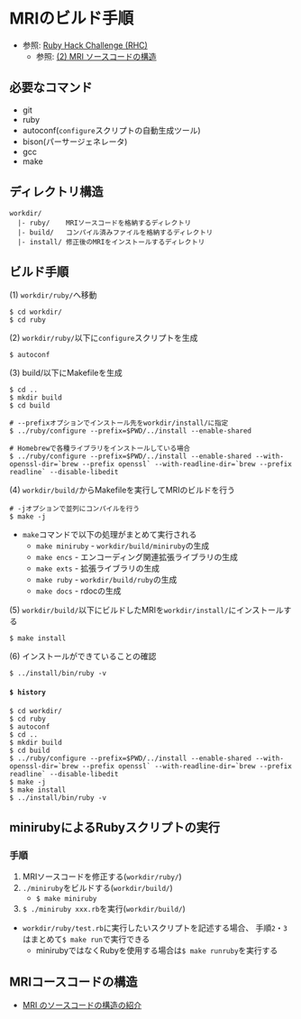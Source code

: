 # MRIのビルド手順
- 参照: [Ruby Hack Challenge (RHC)](https://github.com/ko1/rubyhackchallenge)
  - 参照: [(2) MRI ソースコードの構造](https://github.com/ko1/rubyhackchallenge/blob/master/JA/2_mri_structure.md)

## 必要なコマンド
- git
- ruby
- autoconf(`configure`スクリプトの自動生成ツール)
- bison(パーサージェネレータ)
- gcc
- make

## ディレクトリ構造
```
workdir/
  |- ruby/    MRIソースコードを格納するディレクトリ
  |- build/   コンパイル済みファイルを格納するディレクトリ
  |- install/ 修正後のMRIをインストールするディレクトリ
```

## ビルド手順
(1) `workdir/ruby/`へ移動
```
$ cd workdir/
$ cd ruby
```

(2) `workdir/ruby/`以下に`configure`スクリプトを生成
```
$ autoconf
```

(3) build/以下にMakefileを生成
```
$ cd ..
$ mkdir build
$ cd build

# --prefixオプションでインストール先をworkdir/install/に指定
$ ../ruby/configure --prefix=$PWD/../install --enable-shared

# Homebrewで各種ライブラリをインストールしている場合
$ ../ruby/configure --prefix=$PWD/../install --enable-shared --with-openssl-dir=`brew --prefix openssl` --with-readline-dir=`brew --prefix readline` --disable-libedit
```

(4) `workdir/build/`からMakefileを実行してMRIのビルドを行う
```
# -jオプションで並列にコンパイルを行う
$ make -j
```
- `make`コマンドで以下の処理がまとめて実行される
  - `make miniruby` - `workdir/build/miniruby`の生成
  - `make encs`     - エンコーディング関連拡張ライブラリの生成
  - `make exts`     - 拡張ライブラリの生成
  - `make ruby`     - `workdir/build/ruby`の生成
  - `make docs`     - rdocの生成

(5) `workdir/build/`以下にビルドしたMRIを`workdir/install/`にインストールする
```
$ make install
```

(6) インストールができていることの確認
```
$ ../install/bin/ruby -v
```

#### `$ history`
```
$ cd workdir/
$ cd ruby
$ autoconf
$ cd ..
$ mkdir build
$ cd build
$ ../ruby/configure --prefix=$PWD/../install --enable-shared --with-openssl-dir=`brew --prefix openssl` --with-readline-dir=`brew --prefix readline` --disable-libedit
$ make -j
$ make install
$ ../install/bin/ruby -v
```

## minirubyによるRubyスクリプトの実行
### 手順
1. MRIソースコードを修正する(`workdir/ruby/`)
2. `./miniruby`をビルドする(`workdir/build/`)
    - `$ make miniruby`
3. `$ ./miniruby xxx.rb`を実行(`workdir/build/`)

- `workdir/ruby/test.rb`に実行したいスクリプトを記述する場合、
  手順`2`・`3`はまとめて`$ make run`で実行できる
  - minirubyではなくRubyを使用する場合は`$ make runruby`を実行する

## MRIコースコードの構造
- [MRI のソースコードの構造の紹介](https://github.com/ko1/rubyhackchallenge/blob/master/JA/2_mri_structure.md#mri-%E3%81%AE%E3%82%BD%E3%83%BC%E3%82%B9%E3%82%B3%E3%83%BC%E3%83%89%E3%81%AE%E6%A7%8B%E9%80%A0%E3%81%AE%E7%B4%B9%E4%BB%8B)
